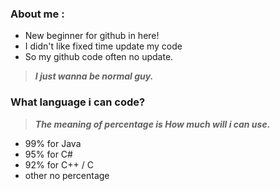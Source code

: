 
### About me :
- New beginner for github in here!
- I didn't like fixed time update my code
- So my github code often no update.
>***I just wanna be normal guy.***

### What language i can code?
>***The meaning of percentage is How much will i can use.***
* 99% for Java
* 95% for C#
* 92% for C++ / C
* other no percentage
